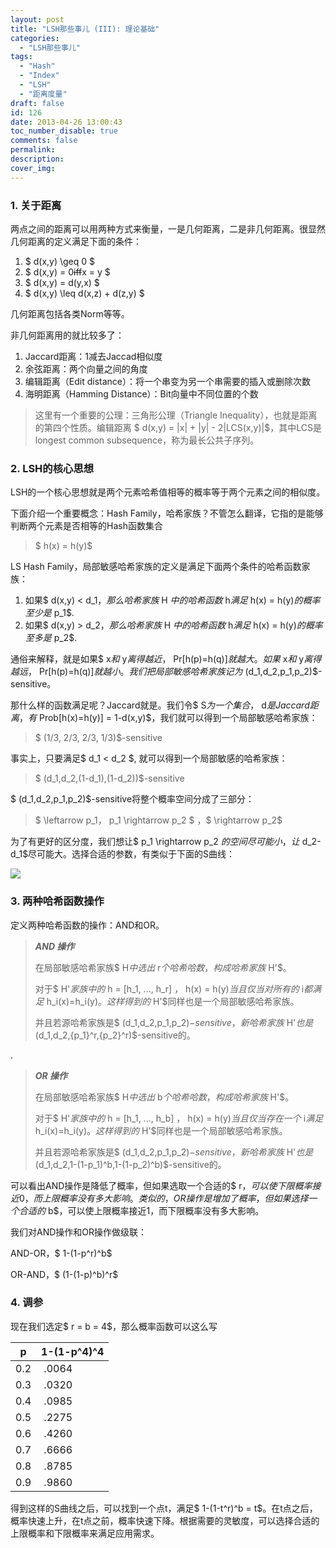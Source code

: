 ```yaml
---
layout: post
title: "LSH那些事儿 (III): 理论基础"
categories:
  - "LSH那些事儿"
tags:
  - "Hash"
  - "Index"
  - "LSH"
  - "距离度量"
draft: false
id: 126
date: 2013-04-26 13:00:43
toc_number_disable: true
comments: false
permalink:
description:
cover_img:
---
```


### 1. 关于距离

两点之间的距离可以用两种方式来衡量，一是几何距离，二是非几何距离。很显然几何距离的定义满足下面的条件：

1.  $ d(x,y) \geq 0 $
2.  $ d(x,y) = 0~~iff~~x = y $
3.  $ d(x,y) = d(y,x) $
4.  $ d(x,y) \leq d(x,z) + d(z,y) $

几何距离包括各类Norm等等。

非几何距离用的就比较多了：

1.  Jaccard距离：1减去Jaccad相似度
2.  余弦距离：两个向量之间的角度
3.  编辑距离（Edit distance）：将一个串变为另一个串需要的插入或删除次数
4.  海明距离（Hamming Distance）：Bit向量中不同位置的个数

> 这里有一个重要的公理：三角形公理（Triangle Inequality），也就是距离的第四个性质。编辑距离 $ d(x,y) = |x| + |y| - 2|LCS(x,y)|$，其中LCS是longest common subsequence，称为最长公共子序列。

### 2. LSH的核心思想

LSH的一个核心思想就是两个元素哈希值相等的概率等于两个元素之间的相似度。

下面介绍一个重要概念：Hash Family，哈希家族？不管怎么翻译，它指的是能够判断两个元素是否相等的Hash函数集合

> $ h(x) = h(y)$

LS Hash Family，局部敏感哈希家族的定义是满足下面两个条件的哈希函数家族：

1.  如果$ d(x,y) < d_1$，那么哈希家族$ H $中的哈希函数$ h$满足$ h(x) = h(y)$的概率至少是$ p_1$.
2.  如果$ d(x,y) > d_2$，那么哈希家族$ H $中的哈希函数$ h$满足$ h(x) = h(y)$的概率至多是$ p_2$.

通俗来解释，就是如果$ x$和$ y$离得越近，$ Pr[h(p)=h(q)]$就越大。如果$ x$和$ y$离得越远，$ Pr[h(p)=h(q)]$就越小。我们把局部敏感哈希家族记为$ (d_1,d_2,p_1,p_2)$-sensitive。

那什么样的函数满足呢？Jaccard就是。我们令$ S$为一个集合，$ d$是Jaccard距离，有$ Prob[h(x)=h(y)] = 1-d(x,y)$，我们就可以得到一个局部敏感哈希家族：

> $ (1/3, 2/3, 2/3, 1/3)$-sensitive

事实上，只要满足$ d_1 < d_2 $, 就可以得到一个局部敏感的哈希家族：

> $ (d_1,d_2,(1-d_1),(1-d_2))$-sensitive

$ (d_1,d_2,p_1,p_2)$-sensitive将整个概率空间分成了三部分：

> $ \leftarrow p_1$，$ p_1 \rightarrow p_2 $ ，$ \rightarrow p_2$

为了有更好的区分度，我们想让$ p_1 \rightarrow p_2 $的空间尽可能小，让$ d_2-d_1$尽可能大。选择合适的参数，有类似于下面的S曲线：

![](15144243_L3JA.png)

### 3. 两种哈希函数操作

定义两种哈希函数的操作：AND和OR。

> **_AND 操作_**
>
>   在局部敏感哈希家族$ H$中选出$ r$个哈希哈数，构成哈希家族$ H'$。
>
>   对于$ H'$家族中的$ h = [h_1, ..., h_r] $，$ h(x) = h(y)$当且仅当对所有的$ i$都满足$ h_i(x)=h_i(y)$。这样得到的$ H'$同样也是一个局部敏感哈希家族。
>
>   并且若源哈希家族是$ (d_1,d_2,p_1,p_2)$-sensitive，新哈希家族$ H'$也是$ (d_1,d_2,{p_1}^r,{p_2}^r)$-sensitive的。

.

> **_OR 操作_**
>
>   在局部敏感哈希家族$ H$中选出$ b$个哈希哈数，构成哈希家族$ H'$。
>
>   对于$ H'$家族中的$ h = [h_1, ..., h_b] $，$ h(x) = h(y)$当且仅当存在一个$ i$满足$ h_i(x)=h_i(y)$。这样得到的$ H'$同样也是一个局部敏感哈希家族。
>
>   并且若源哈希家族是$ (d_1,d_2,p_1,p_2)$-sensitive，新哈希家族$ H'$也是$ (d_1,d_2,1-(1-p_1)^b,1-(1-p_2)^b)$-sensitive的。

可以看出AND操作是降低了概率，但如果选取一个合适的$ r$，可以使下限概率接近0，而上限概率没有多大影响。类似的，OR操作是增加了概率，但如果选择一个合适的$ b$，可以使上限概率接近1，而下限概率没有多大影响。

我们对AND操作和OR操作做级联：

AND-OR，$ 1-(1-p^r)^b$

OR-AND，$ (1-(1-p)^b)^r$

### 4. 调参

现在我们选定$ r = b = 4$，那么概率函数可以这么写

<table>
<thead>
<tr>
  <th>p</th>
  <th>1-(1-p^4)^4</th>
</tr>
</thead>
<tbody>
<tr>
  <td>0.2</td>
  <td> .0064</td>
</tr>
<tr>
  <td>0.3</td>
  <td> .0320</td>
</tr>
<tr>
  <td>0.4</td>
  <td> .0985</td>
</tr>
<tr>
  <td>0.5</td>
  <td> .2275</td>
</tr>
<tr>
  <td>0.6</td>
  <td> .4260</td>
</tr>
<tr>
  <td>0.7</td>
  <td> .6666</td>
</tr>
<tr>
  <td>0.8</td>
  <td> .8785</td>
</tr>
<tr>
  <td>0.9</td>
  <td> .9860</td>
</tr>
</tbody>
</table>

得到这样的S曲线之后，可以找到一个点t，满足$ 1-(1-t^r)^b = t$。在t点之后，概率快速上升，在t点之前，概率快速下降。根据需要的灵敏度，可以选择合适的上限概率和下限概率来满足应用需求。

